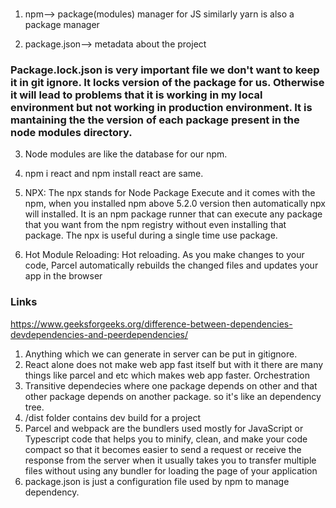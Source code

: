 ###
1. npm--> package(modules) manager for JS 
similarly yarn is also a package manager

2. package.json--> metadata about the project

### Package.lock.json is very important file we don't want to keep it in git ignore. It locks version of the package for us. Otherwise it will lead to problems that it is working in my local environment but not working in production environment. It is mantaining the the version of each package present in the node modules directory.
3. Node modules are like the database for our npm.

4. npm i react and npm install react are same.

5. NPX: The npx stands for Node Package Execute and it comes with the npm, when you installed npm above 5.2.0 version then automatically npx will installed. It is an npm package runner that can execute any package that you want from the npm registry without even installing that package. The npx is useful during a single time use package.

6. Hot Module Reloading: Hot reloading. As you make changes to your code, Parcel automatically rebuilds the changed files and updates your app in the browser
### Links
https://www.geeksforgeeks.org/difference-between-dependencies-devdependencies-and-peerdependencies/

1. Anything which we can generate in server can be put in gitignore.
2. React alone does not make web app fast itself but with it there are many things like parcel and etc which makes web app faster. Orchestration 
3. Transitive dependecies where one package depends on other and that other package depends on another package. so it's like an dependency tree.
4. /dist folder contains dev build for a project 
5. Parcel and webpack are the bundlers used mostly for JavaScript or Typescript code that helps you to minify, clean, and make your code compact so that it becomes easier to send a request or receive the response from the server when it usually takes you to transfer multiple files without using any bundler for loading the page of your application
6. package.json is just a configuration file used by npm to manage dependency.

